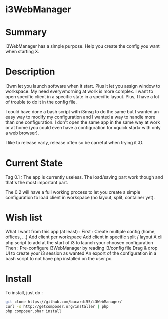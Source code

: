 i3WebManager
============

Summary
=======
i3WebManager has a simple purpose. Help you create the config you want when starting X.

Description
===========
i3wm let you launch software when it start. Plus it let you assign window to workspace.
My need everyvmorning at work is more complex. I want to open specific client in a specific state in a specific layout. Plus, I have a lot of trouble to do it in the config file.

I could have done a bash script with i3msg to do the same but I wanted an easy way to modify my configuration and I wanted a way to handle more than one configuration. I don't open the same app in the same way at work or at home (you could even have a configuration for «quick start» with only a web browser).

I like to release early, release often so be carreful when trying it :D.

Current State
=============
Tag 0.1 : 
The app is currently useless. The load/saving part work though and that's the most important part.

The 0.2 will have a full working process to let you create a simple configuration to load client in workspace (no layout, split, container yet).

Wish list
=========
What I want from this app (at least) :
First :
  Create multiple config (home, offices, …)
  Add client per workspace
  Add client in specific split / layout
  A cli php script to add at the start of i3 to launch your choosen configuration
Then :
  Pre-configure i3WebManager by reading i3/config file
  Drag & drop UI to create your i3 session as wanted
  An export of the configuration in a bash script to not have php installed on the user pc.

Install
=======
To install, just do :
```bash
git clone https://github.com/bacardi55/i3WebManager/
curl -s http://getcomposer.org/installer | php
php composer.phar install
```
